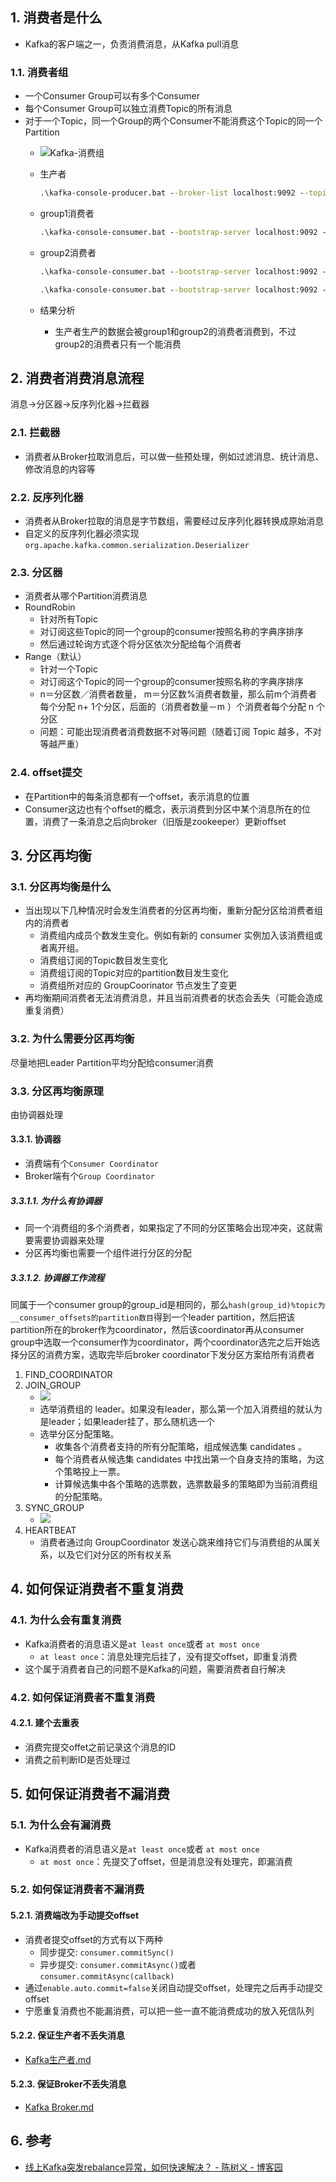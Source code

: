 ## 1. 消费者是什么
- Kafka的客户端之一，负责消费消息，从Kafka pull消息
### 1.1. 消费者组
- 一个Consumer Group可以有多个Consumer
- 每个Consumer Group可以独立消费Topic的所有消息
- 对于一个Topic，同一个Group的两个Consumer不能消费这个Topic的同一个Partition
    - ![Kafka-消费组](https://raw.githubusercontent.com/TDoct/images/master/1645795974_20220225213251000_12524.png)
    - 生产者
        ```bat
        .\kafka-console-producer.bat --broker-list localhost:9092 --topic first
        ```
    - group1消费者
        ```bat
        .\kafka-console-consumer.bat --bootstrap-server localhost:9092 --topic first
        ```
    - group2消费者
        ```bat
        .\kafka-console-consumer.bat --bootstrap-server localhost:9092 --topic first --consumer.config ..\..\config\consumer.properties
        ```
        ```bat
        .\kafka-console-consumer.bat --bootstrap-server localhost:9092 --topic first --consumer.config ..\..\config\consumer.properties
        ```

    - 结果分析
        - 生产者生产的数据会被group1和group2的消费者消费到，不过group2的消费者只有一个能消费

## 2. 消费者消费消息流程
消息->分区器->反序列化器->拦截器
### 2.1. 拦截器
- 消费者从Broker拉取消息后，可以做一些预处理，例如过滤消息、统计消息、修改消息的内容等
### 2.2. 反序列化器
- 消费者从Broker拉取的消息是字节数组，需要经过反序列化器转换成原始消息
- 自定义的反序列化器必须实现`org.apache.kafka.common.serialization.Deserializer`

### 2.3. 分区器
- 消费者从哪个Partition消费消息
- RoundRobin
    - 针对所有Topic
    - 对订阅这些Topic的同一个group的consumer按照名称的字典序排序
    - 然后通过轮询方式逐个将分区依次分配给每个消费者
- Range（默认）
    - 针对一个Topic
    - 对订阅这个Topic的同一个group的consumer按照名称的字典序排序
    - n＝分区数／消费者数量， m＝分区数%消费者数量，那么前m个消费者每个分配 n+ 1个分区，后面的（消费者数量－m ）个消费者每个分配 n 个分区
    - 问题：可能出现消费者消费数据不对等问题（随着订阅 Topic 越多，不对等越严重）
### 2.4. offset提交

- 在Partition中的每条消息都有一个offset，表示消息的位置
- Consumer这边也有个offset的概念，表示消费到分区中某个消息所在的位置，消费了一条消息之后向broker（旧版是zookeeper）更新offset

## 3. 分区再均衡
### 3.1. 分区再均衡是什么
- 当出现以下几种情况时会发生消费者的分区再均衡，重新分配分区给消费者组内的消费者
    - 消费组内成员个数发生变化。例如有新的 consumer 实例加入该消费组或者离开组。
    - 消费组订阅的Topic数目发生变化
    - 消费组订阅的Topic对应的partition数目发生变化
    - 消费组所对应的 GroupCoorinator 节点发生了变更
- 再均衡期间消费者无法消费消息，并且当前消费者的状态会丢失（可能会造成重复消费）
### 3.2. 为什么需要分区再均衡
尽量地把Leader Partition平均分配给consumer消费


### 3.3. 分区再均衡原理
由协调器处理
#### 3.3.1. 协调器

- 消费端有个`Consumer Coordinator`
- Broker端有个`Group Coordinator`
##### 3.3.1.1. 为什么有协调器
- 同一个消费组的多个消费者，如果指定了不同的分区策略会出现冲突，这就需要需要协调器来处理
- 分区再均衡也需要一个组件进行分区的分配

##### 3.3.1.2. 协调器工作流程

同属于一个consumer group的group_id是相同的，那么`hash(group_id)%topic为__consumer_offsets的partition数目`得到一个leader partition，然后把该partition所在的broker作为coordinator，然后该coordinator再从consumer group中选取一个consumer作为coordinator，两个coordinator选完之后开始选择分区的消费方案，选取完毕后broker coordinator下发分区方案给所有消费者

1. FIND_COORDINATOR
2. JOIN_GROUP
    - ![](https://raw.githubusercontent.com/TDoct/images/master/1619360578_20210425195540537_16675.png)
    - 选举消费组的 leader。如果没有leader，那么第一个加入消费组的就认为是leader；如果leader挂了，那么随机选一个
    - 选举分区分配策略。
        - 收集各个消费者支持的所有分配策略，组成候选集 candidates 。
        - 每个消费者从候选集 candidates 中找出第一个自身支持的策略，为这个策略投上一票。
        - 计算候选集中各个策略的选票数，选票数最多的策略即为当前消费组的分配策略。
3. SYNC_GROUP
    - ![](https://raw.githubusercontent.com/TDoct/images/master/1619360582_20210425195637427_26115.png)
4. HEARTBEAT
    - 消费者通过向 GroupCoordinator 发送心跳来维持它们与消费组的从属关系，以及它们对分区的所有权关系



## 4. 如何保证消费者不重复消费
### 4.1. 为什么会有重复消费
- Kafka消费者的消息语义是`at least once`或者 `at most once`
    - `at least once`：消息处理完后挂了，没有提交offset，即重复消费
- 这个属于消费者自己的问题不是Kafka的问题，需要消费者自行解决
### 4.2. 如何保证消费者不重复消费

#### 4.2.1. 建个去重表
- 消费完提交offet之前记录这个消息的ID
- 消费之前判断ID是否处理过
## 5. 如何保证消费者不漏消费
### 5.1. 为什么会有漏消费
- Kafka消费者的消息语义是`at least once`或者 `at most once`
    -  `at most once`：先提交了offset，但是消息没有处理完，即漏消费
### 5.2. 如何保证消费者不漏消费
#### 5.2.1. 消费端改为手动提交offset
- 消费者提交offset的方式有以下两种
    - 同步提交: `consumer.commitSync()`
    - 异步提交: `consumer.commitAsync()`或者`consumer.commitAsync(callback)`
- 通过`enable.auto.commit=false`关闭自动提交offset，处理完之后再手动提交offset
- 宁愿重复消费也不能漏消费，可以把一些一直不能消费成功的放入死信队列
#### 5.2.2. 保证生产者不丢失消息
- [Kafka生产者.md](Kafka生产者.md)
#### 5.2.3. 保证Broker不丢失消息
- [Kafka Broker.md](Kafka%20Broker.md)


## 6. 参考
- [线上Kafka突发rebalance异常，如何快速解决？ \- 陈树义 \- 博客园](https://www.cnblogs.com/chanshuyi/p/kafka_rebalance_quick_guide.html)

